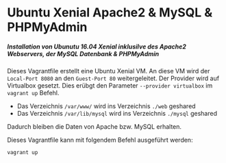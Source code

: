 # Ubuntu Xenial Apache2 & MySQL & PHPMyAdmin
##### Installation von Ubunutu 16.04 Xenial inklusilve des Apache2 Webservers, der MySQL Datenbank & PHPMyAdmin

Dieses Vagrantfile erstellt eine Ubuntu Xenial VM. An diese VM wird der `Local-Port 8080` an den `Guest-Port 80` weitergeleitet.
Der Provider wird auf Virtualbox gesetzt. Dies erübgt den Parameter `--provider virtualbox` im `vagrant up` Befehl.

 * Das Verzeichnis `/var/www/` wird ins Verzeichnis `./web` geshared
 * Das Verzeichnis `/var/lib/mysql` wird ins Verzeichnis `./mysql` geshared

Dadurch bleiben die Daten von Apache bzw. MySQL erhalten.

Dieses Vagrantfile kann mit folgendem Befehl ausgeführt werden:

```
vagrant up
```